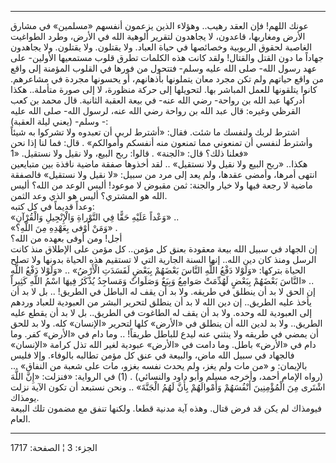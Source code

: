------------------------------------------------------------------------

عونك اللهم! فإن العقد رهيب.. وهؤلاء الذين يزعمون أنفسهم «مسلمين» في
مشارق الأرض ومغاربها، قاعدون، لا يجاهدون لتقرير ألوهية الله في الأرض،
وطرد الطواغيت الغاصبة لحقوق الربوبية وخصائصها في حياة العباد. ولا
يقتلون. ولا يقتلون. ولا يجاهدون جهاداً ما دون القتل والقتال! ولقد كانت
هذه الكلمات تطرق قلوب مستمعيها الأولين- على عهد رسول الله- صلى الله عليه
وسلم- فتتحول من فورها في القلوب المؤمنة إلى واقع من واقع حياتهم ولم تكن
مجرد معان يتملونها بأذهانهم، أو يحسونها مجردة في مشاعرهم. كانوا يتلقونها
للعمل المباشر بها. لتحويلها إلى حركة منظورة، لا إلى صورة متأملة.. هكذا
أدركها عبد الله بن رواحة- رضي الله عنه- في بيعة العقبة الثانية. قال محمد
بن كعب القرظي وغيره: قال عبد الله بن رواحة رضي الله عنه، لرسول الله- صلى
الله عليه وسلم- (يعني ليلة العقبة) -:  
اشترط لربك ولنفسك ما شئت. فقال: «أشترط لربي أن تعبدوه ولا تشركوا به شيئاً
وأشترط لنفسي أن تمنعوني مما تمنعون منه أنفسكم وأموالكم» . قال: فما لنا
إذا نحن فعلنا ذلك؟ قال: «الجنة» . قالوا: ربح البيع، ولا نقيل ولا نستقيل.
«1»  
هكذا.. «ربح البيع ولا نقيل ولا نستقيل» .. لقد أخذوها صفقة ماضية نافذة
بين متبايعين انتهى أمرها، وأمضى عقدها، ولم يعد إلى مرد من سبيل: «لا نقيل
ولا نستقيل» فالصفقة ماضية لا رجعة فيها ولا خيار والجنة: ثمن مقبوض لا
موعود! أليس الوعد من الله؟ أليس الله هو المشتري؟ أليس هو الذي وعد
الثمن.  
وعداً قديماً في كل كتبه:  
«وَعْداً عَلَيْهِ حَقًّا فِي التَّوْراةِ وَالْإِنْجِيلِ وَالْقُرْآنِ» ..  
«وَمَنْ أَوْفى بِعَهْدِهِ مِنَ اللَّهِ؟» .  
أجل! ومن أوفى بعهده من الله؟  
إن الجهاد في سبيل الله بيعة معقودة بعنق كل مؤمن.. كل مؤمن على الإطلاق
منذ كانت الرسل ومنذ كان دين الله.. إنها السنة الجارية التي لا تستقيم هذه
الحياة بدونها ولا تصلح الحياة بتركها: «وَلَوْلا دَفْعُ اللَّهِ النَّاسَ بَعْضَهُمْ بِبَعْضٍ
لَفَسَدَتِ الْأَرْضُ» .. «وَلَوْلا دَفْعُ اللَّهِ النَّاسَ بَعْضَهُمْ بِبَعْضٍ لَهُدِّمَتْ صَوامِعُ وَبِيَعٌ وَصَلَواتٌ
وَمَساجِدُ يُذْكَرُ فِيهَا اسْمُ اللَّهِ كَثِيراً» ..  
إن الحق لا بد أن ينطلق في طريقه. ولا بد أن يقف له الباطل في الطريق! ..
بل لا بد أن يأخذ عليه الطريق.. إن دين الله لا بد أن ينطلق لتحرير البشر
من العبودية للعباد وردهم إلى العبودية لله وحده. ولا بد أن يقف له الطاغوت
في الطريق.. بل لا بد أن يقطع عليه الطريق.. ولا بد لدين الله أن ينطلق في
«الأرض» كلها لتحرير «الإنسان» كله. ولا بد للحق أن يمضي في طريقه ولا
ينثني عنه ليدع للباطل طريقاً! .. وما دام في «الأرض» كفر. وما دام في
«الأرض» باطل. وما دامت في «الأرض» عبودية لغير الله تذل كرامة «الإنسان»
فالجهاد في سبيل الله ماض، والبيعة في عنق كل مؤمن تطالبه بالوفاء. وإلا
فليس بالإيمان: و «من مات ولم يغز، ولم يحدث نفسه بغزو، مات على شعبة من
النفاق» ... (رواه الإمام أحمد، وأخرجه مسلم وأبو داود والنسائي) . (1) في
الرواية: «فنزلت: «إِنَّ اللَّهَ اشْتَرى مِنَ الْمُؤْمِنِينَ أَنْفُسَهُمْ وَأَمْوالَهُمْ بِأَنَّ لَهُمُ
الْجَنَّةَ» .. ونحن نستبعد أن تكون الآية نزلت يومذاك.  
فيومذاك لم يكن قد فرض قتال. وهذه آية مدنية قطعا. ولكنها تنفق مع مضمون
تلك البيعة العام.

------------------------------------------------------------------------

الجزء: 3 ¦ الصفحة: 1717
